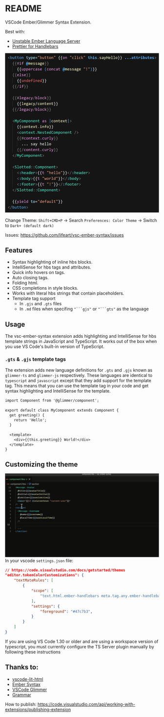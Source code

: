 # README

VSCode Ember/Glimmer Syntax Extension.

Best with:

- [Unstable Ember Language Server](https://marketplace.visualstudio.com/items?itemName=lifeart.vscode-ember-unstable)
- [Prettier for Handlebars](https://marketplace.visualstudio.com/items?itemName=EmberTooling.prettier-for-handlebars-vscode)

![preview](assets/preview.png)

Change Theme: `Shift+CMD+P` -> Search `Preferences: Color Theme` -> Switch to `Dark+ (default dark)`

Issues: https://github.com/lifeart/vsc-ember-syntax/issues

## Features

- Syntax highlighting of inline hbs blocks.
- IntelliSense for hbs tags and attributes.
- Quick info hovers on tags.
- Auto closing tags.
- Folding html.
- CSS completions in style blocks.
- Works with literal hbs strings that contain placeholders.
- Template tag support
  - In `.gjs` and `.gts` files
  - In `.md` files when specifing `"```gjs"` or `"```gts"` as the language

## Usage

The vsc-ember-syntax extension adds highlighting and IntelliSense for hbs template strings in JavaScript and TypeScript. It works out of the box when you use VS Code's built-in version of TypeScript.

### `.gts` & `.gjs` template tags

The extension adds new language definitions for `.gts` and `.gjs` known as `glimmer-ts` and `glimmer-js` respectively.
These languages are identical to `typescript` and `javascript` except that they add support for the template tag. This means that you can use the template tag in your code and get syntax highlighting and IntelliSense for the template.

```gjs
import Component from '@glimmer/component';

export default class MyComponent extends Component {
  get greeting() {
    return 'Hello';
  }

  <template>
    <div>{{this.greeting}} World!</div>
  </template>
}
```

## Customizing the theme

![customize-theme](assets/customize-theme.gif)
In your vscode `settings.json` file:

```json
// https://code.visualstudio.com/docs/getstarted/themes
"editor.tokenColorCustomizations": {
    "textMateRules": [
        {
            "scope": [
                "text.html.ember-handlebars meta.tag.any.ember-handlebars entity.other.attribute-name.ember-handlebars.argument",
            ],
            "settings": {
                "foreground": "#47c7b3",
            }
        }
    ]
}
```

If you are using VS Code 1.30 or older and are using a workspace version of typescript, you must currently configure the TS Server plugin manually by following these instructions

## Thanks to:

- [vscode-lit-html](https://github.com/mjbvz/vscode-lit-html)
- [Ember Syntax](https://marketplace.visualstudio.com/items?itemName=dhedgecock.ember-syntax)
- [VSCode Glimmer](https://marketplace.visualstudio.com/items?itemName=chiragpat.vscode-glimmer)
- [Grammar](https://macromates.com/manual/en/language_grammars)

How to publish: https://code.visualstudio.com/api/working-with-extensions/publishing-extension
